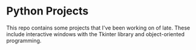 # Python Projects
This repo contains some projects that I've been working on of late. These include interactive windows with the Tkinter library and object-oriented programming.
